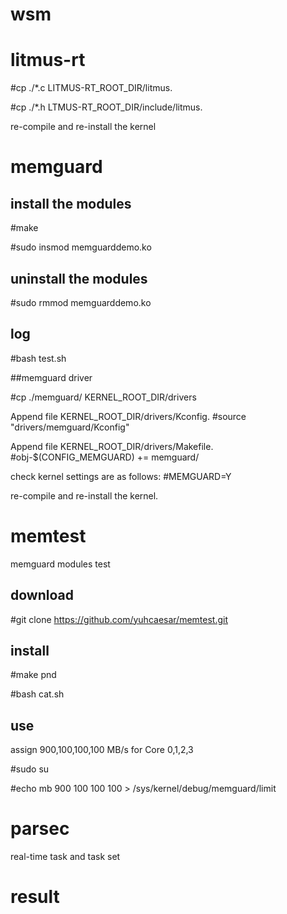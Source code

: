 # wsm

# litmus-rt

#cp ./*.c LITMUS-RT_ROOT_DIR/litmus.

#cp ./*.h LTMUS-RT_ROOT_DIR/include/litmus.

re-compile and re-install the kernel


# memguard

## install the modules

#make

#sudo insmod memguarddemo.ko

## uninstall the modules

#sudo rmmod memguarddemo.ko

## log

#bash test.sh

##memguard driver

#cp ./memguard/ KERNEL_ROOT_DIR/drivers

Append file KERNEL_ROOT_DIR/drivers/Kconfig.
#source "drivers/memguard/Kconfig"

Append file KERNEL_ROOT_DIR/drivers/Makefile.
#obj-$(CONFIG_MEMGUARD) += memguard/

check kernel settings are as follows:
#MEMGUARD=Y

re-compile and re-install the kernel.

# memtest

memguard modules test

## download

#git clone https://github.com/yuhcaesar/memtest.git

## install

#make pnd

#bash cat.sh

## use

assign 900,100,100,100 MB/s for Core 0,1,2,3

#sudo su

#echo mb 900 100 100 100 > /sys/kernel/debug/memguard/limit


# parsec

real-time task and task set

# result




